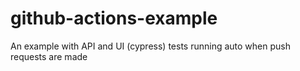 # github-actions-example
An example with API and UI (cypress) tests running auto when push requests are made
